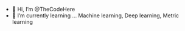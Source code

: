 - 👋 Hi, I’m @TheCodeHere
- 🌱 I’m currently learning ... Machine learning, Deep learning, Metric learning

<!---
TheCodeHere/TheCodeHere is a ✨ special ✨ repository because it is a space to make available implementations and resources of important and popular Machine Models.
--->
